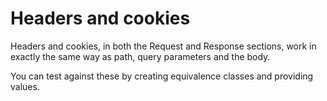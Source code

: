 # Headers and cookies

Headers and cookies, in both the Request and Response sections, work in exactly the same way as path, query parameters and the body.

You can test against these by creating equivalence classes and providing values.

